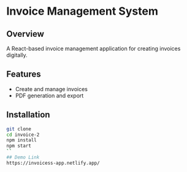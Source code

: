 # Invoice Management System

## Overview
A React-based invoice management application for creating invoices digitally.

##  Features
- Create and manage invoices
- PDF generation and export

## Installation
```bash
git clone 
cd invoice-2
npm install
npm start
``
## Demo Link
https://invoicess-app.netlify.app/
